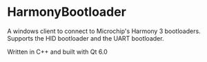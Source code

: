 # HarmonyBootloader

A windows client to connect to Microchip's Harmony 3 bootloaders.  
Supports the HID bootloader and the UART bootloader.

Written in C++ and built with Qt 6.0
